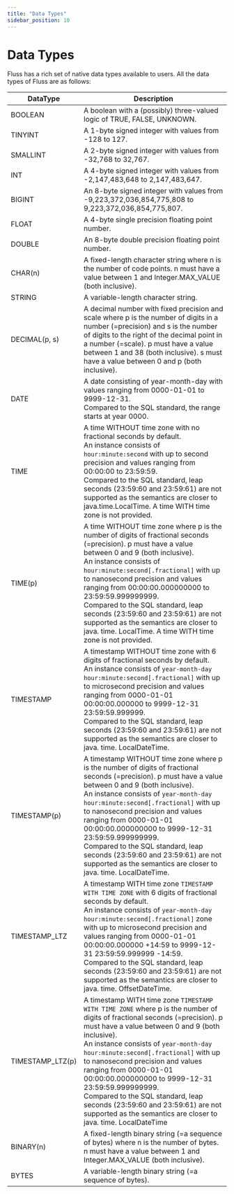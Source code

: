 ```yaml
---
title: "Data Types"
sidebar_position: 10
---
```


<!--
 Licensed to the Apache Software Foundation (ASF) under one
 or more contributor license agreements.  See the NOTICE file
 distributed with this work for additional information
 regarding copyright ownership.  The ASF licenses this file
 to you under the Apache License, Version 2.0 (the
 "License"); you may not use this file except in compliance
 with the License.  You may obtain a copy of the License at

      http://www.apache.org/licenses/LICENSE-2.0

 Unless required by applicable law or agreed to in writing, software
 distributed under the License is distributed on an "AS IS" BASIS,
 WITHOUT WARRANTIES OR CONDITIONS OF ANY KIND, either express or implied.
 See the License for the specific language governing permissions and
 limitations under the License.
-->

# Data Types

Fluss has a rich set of native data types available to users. All the data types of Fluss are as follows:

| DataType                                                                 | Description                                                                                                                                                                                                                                                                                                                                                                                                                                                                                                                               |
|--------------------------------------------------------------------------|-------------------------------------------------------------------------------------------------------------------------------------------------------------------------------------------------------------------------------------------------------------------------------------------------------------------------------------------------------------------------------------------------------------------------------------------------------------------------------------------------------------------------------------------|
| BOOLEAN                                                                  | A boolean with a (possibly) three-valued logic of TRUE, FALSE, UNKNOWN.                                                                                                                                                                                                                                                                                                                                                                                                                                                                   |
| TINYINT                                                                  | A 1-byte signed integer with values from -128 to 127.                                                                                                                                                                                                                                                                                                                                                                                                                                                                                     |
| SMALLINT                                                                 | A 2-byte signed integer with values from -32,768 to 32,767.                                                                                                                                                                                                                                                                                                                                                                                                                                                                               |
| INT                                                                      | A 4-byte signed integer with values from -2,147,483,648 to 2,147,483,647.                                                                                                                                                                                                                                                                                                                                                                                                                                                                 |
| BIGINT                                                                   | An 8-byte signed integer with values from -9,223,372,036,854,775,808 to 9,223,372,036,854,775,807.                                                                                                                                                                                                                                                                                                                                                                                                                                        |
| FLOAT                                                                    | A 4-byte single precision floating point number.                                                                                                                                                                                                                                                                                                                                                                                                                                                                                          |
| DOUBLE                                                                   | An 8-byte double precision floating point number.                                                                                                                                                                                                                                                                                                                                                                                                                                                                                         |
| CHAR(n)                                                                  | A fixed-length character string where n is the number of code points. n must have a value between 1 and Integer.MAX_VALUE (both inclusive).                                                                                                                                                                                                                                                                                                                                                                                               |
| STRING                                                                   | A variable-length character string.                                                                                                                                                                                                                                                                                                                                                                                                                                                                                                       |
| DECIMAL(p, s)                                                            | A decimal number with fixed precision and scale where p is the number of digits in a number (=precision) and s is the number of digits to the right of the decimal point in a number (=scale). p must have a value between 1 and 38 (both inclusive). s must have a value between 0 and p (both inclusive).                                                                                                                                                                                                                               |
| DATE                                                                     | A date consisting of year-month-day with values ranging from 0000-01-01 to 9999-12-31. <br/>Compared to the SQL standard, the range starts at year 0000.                                                                                                                                                                                                                                                                                                                                                                                  |
| TIME                                                                     | A time WITHOUT time zone with no fractional seconds by default. <br/> An instance consists of `hour:minute:second` with up to second precision and values ranging from 00:00:00 to 23:59:59. <br/>Compared to the SQL standard, leap seconds (23:59:60 and 23:59:61) are not supported as the semantics are closer to java.time.LocalTime. A time WITH time zone is not provided.                                                                                                                                                         |
| TIME(p)                                                                  | A time WITHOUT time zone where p is the number of digits of fractional seconds (=precision). p must have a value between 0 and 9 (both inclusive).<br/> An instance consists of `hour:minute:second[.fractional]` with up to nanosecond precision and values ranging from 00:00:00.000000000 to 23:59:59.999999999. <br/>Compared to the SQL standard, leap seconds (23:59:60 and 23:59:61) are not supported as the semantics are closer to java. time. LocalTime. A time WITH time zone is not provided.                                |
| TIMESTAMP                                                                | A timestamp WITHOUT time zone with 6 digits of fractional seconds by default.<br/> An instance consists of `year-month-day hour:minute:second[.fractional]` with up to microsecond precision and values ranging from 0000-01-01 00:00:00.000000 to 9999-12-31 23:59:59.999999. <br/>Compared to the SQL standard, leap seconds (23:59:60 and 23:59:61) are not supported as the semantics are closer to java. time. LocalDateTime.                                                                                                        |
| TIMESTAMP(p)                                                             | A timestamp WITHOUT time zone where p is the number of digits of fractional seconds (=precision). p must have a value between 0 and 9 (both inclusive). <br/>An instance consists of `year-month-day hour:minute:second[.fractional]` with up to nanosecond precision and values ranging from 0000-01-01 00:00:00.000000000 to 9999-12-31 23:59:59.999999999.<br/>Compared to the SQL standard, leap seconds (23:59:60 and 23:59:61) are not supported as the semantics are closer to java. time. LocalDateTime.                          |
| TIMESTAMP_LTZ                                                            | A timestamp WITH time zone `TIMESTAMP WITH TIME ZONE` with 6 digits of fractional seconds by default. <br/>An instance consists of `year-month-day hour:minute:second[.fractional]` zone with up to microsecond precision and values ranging from 0000-01-01 00:00:00.000000 +14:59 to 9999-12-31 23:59:59.999999 -14:59. <br/> Compared to the SQL standard, leap seconds (23:59:60 and 23:59:61) are not supported as the semantics are closer to java. time. OffsetDateTime.                                                           |
| TIMESTAMP_LTZ(p)                                                         | A timestamp WITH time zone `TIMESTAMP WITH TIME ZONE` where p is the number of digits of fractional seconds (=precision). p must have a value between 0 and 9 (both inclusive). <br/>An instance consists of `year-month-day hour:minute:second[.fractional]` with up to nanosecond precision and values ranging from 0000-01-01 00:00:00.000000000 to 9999-12-31 23:59:59.999999999. <br/> Compared to the SQL standard, leap seconds (23:59:60 and 23:59:61) are not supported as the semantics are closer to java. time. LocalDateTime |
| BINARY(n)                                                                | A fixed-length binary string (=a sequence of bytes) where n is the number of bytes. n must have a value between 1 and Integer.MAX_VALUE (both inclusive).                                                                                                                                                                                                                                                                                                                                                                                 |
| BYTES                                                                    | A variable-length binary string (=a sequence of bytes).                                                                                                                                                                                                                                                                                                                                                                                                                                                                                   |
